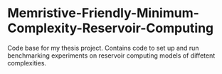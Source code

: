 # Memristive-Friendly-Minimum-Complexity-Reservoir-Computing
Code base for my thesis project. Contains code to set up and run benchmarking experiments on reservoir computing models of diffetent complexities.
